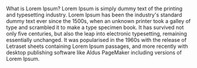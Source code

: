 What is Lorem Ipsum?
Lorem Ipsum is simply dummy text of the printing and typesetting industry. Lorem Ipsum has been the industry's standard dummy text ever since the 1500s, when an unknown 
printer took a galley of type and scrambled it to make a type specimen book. It has survived not only five centuries, but also the leap into electronic typesetting, 
remaining essentially unchanged. It was popularised in the 1960s with the release of Letraset sheets containing Lorem Ipsum passages, and more recently with desktop 
publishing software like Aldus PageMaker including versions of Lorem Ipsum.
